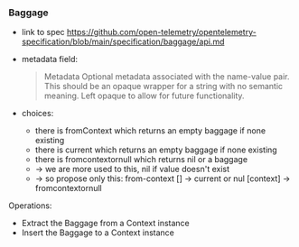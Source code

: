 
### Baggage

- link to spec https://github.com/open-telemetry/opentelemetry-specification/blob/main/specification/baggage/api.md
- metadata field:
  > Metadata Optional metadata associated with the name-value pair. This should be an opaque wrapper for a string with no semantic meaning. Left opaque to allow for future functionality.

- choices:
    - there is fromContext which returns an empty baggage if none existing
    - there is current which returns an empty baggage if none existing
    - there is fromcontextornull which returns nil or a baggage
    - -> we are more used to this, nil if value doesn't exist
    - -> so propose only this: from-context [] -> current or nul [context] -> fromcontextornull

Operations:

- Extract the Baggage from a Context instance
- Insert the Baggage to a Context instance
